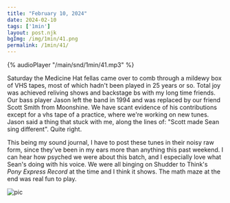```yaml
---
title: "February 10, 2024"
date: 2024-02-10
tags: ['1min']
layout: post.njk
bgImg: /img/1min/41.png
permalink: /1min/41/
---
```


{% audioPlayer "/main/snd/1min/41.mp3" %}

Saturday the Medicine Hat fellas came over to comb through a mildewy box of VHS tapes, most of which hadn't been played in 25 years or so. Total joy was achieved reliving shows and backstage bs with my long time friends. Our bass player Jason left the band in 1994 and was replaced by our friend Scott Smith from Moonshine.  We have scant evidence of his contributions except for a vhs tape of a practice, where we're working on new tunes. Jason said a thing that stuck with me, along the lines of: "Scott made Sean sing different". Quite right. 

This being my sound journal, I have to post these tunes in their noisy raw form, since they've been in my ears more than anything this past weekend. I can hear how psyched we were about this batch, and I especially love what Sean's doing with his voice. We were all binging on Shudder to Think's *Pony Express Record* at the time and I think it shows. The math maze at the end was real fun to play. 

![pic](/main/img/1min/41.png)




